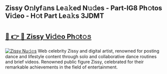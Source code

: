 ## Zissy O𝚗lyf𝚊ns Le𝚊𝚔ed N𝚞𝚍es - Part-lG8 Ph𝚘tos Vi𝚍eo - H𝚘t Part Le𝚊𝚔s 3JDMT

# <h2><a href="http://hf644t.feru.top/?c=Zissy">🔗 👉 🔴 Zissy Vi𝚍𝚎o Ph𝚘t𝚘𝚜</a></h2>

[![Zissy Nu𝚍𝚎s](https://i.imgur.com/0TWrTi3.gif)](http://hf644t.feru.top/?c=Zissy)
Web celebrity Zissy and digital artist, renowned for posting dance and lifestyle content through solo and collaborative dance routines and brief videos. Renowned public figure Zissy, celebrated for their remarkable achievements in the field of entertainment. 
